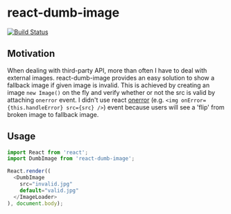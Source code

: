 react-dumb-image
================

[![Build Status](https://travis-ci.org/liamqma/react-dumb-image.svg?branch=master)](https://travis-ci.org/liamqma/react-dumb-image)

Motivation
----------
When dealing with third-party API, more than often I have to deal with external images. react-dumb-image provides an easy solution to show a fallback image if given image is invalid. This is achieved by creating an image `new Image()` on the fly and verify whether or not the src is valid by attaching `onerror` event. I didn't use react [onerror](https://facebook.github.io/react/docs/events.html#image-events) (e.g. `<img onError={this.handleError} src={src} />`) event because users will see a 'flip' from broken image to fallback image.

Usage
-----

```javascript
import React from 'react';
import DumbImage from 'react-dumb-image';

React.render((
  <DumbImage
    src="invalid.jpg"
    default="valid.jpg"
  </ImageLoader>
), document.body);

```
